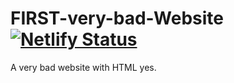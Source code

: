 # FIRST-very-bad-Website [![Netlify Status](https://api.netlify.com/api/v1/badges/151ecef5-344e-49ef-bc39-5e5988f8f496/deploy-status)](https://app.netlify.com/sites/modest-bardeen-4aa79b/deploys)
A very bad website with HTML yes. 
